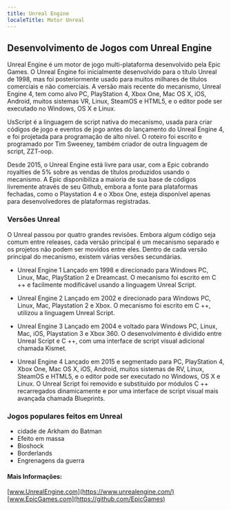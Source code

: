 ```yaml
---
title: Unreal Engine
localeTitle: Motor Unreal
---
```

## Desenvolvimento de Jogos com Unreal Engine

Unreal Engine é um motor de jogo multi-plataforma desenvolvido pela Epic Games. O Unreal Engine foi inicialmente desenvolvido para o título Unreal de 1998, mas foi posteriormente usado para muitos milhares de títulos comerciais e não comerciais. A versão mais recente do mecanismo, Unreal Engine 4, tem como alvo PC, PlayStation 4, Xbox One, Mac OS X, iOS, Android, muitos sistemas VR, Linux, SteamOS e HTML5, e o editor pode ser executado no Windows, OS X e Linux.

UsScript é a linguagem de script nativa do mecanismo, usada para criar códigos de jogo e eventos de jogo antes do lançamento do Unreal Engine 4, e foi projetada para programação de alto nível. O roteiro foi escrito e programado por Tim Sweeney, também criador de outra linguagem de script, ZZT-oop.

Desde 2015, o Unreal Engine está livre para usar, com a Epic cobrando royalties de 5% sobre as vendas de títulos produzidos usando o mecanismo. A Epic disponibiliza a maioria de sua base de códigos livremente através de seu Github, embora a fonte para plataformas fechadas, como o Playstation 4 e o Xbox One, esteja disponível apenas para desenvolvedores de plataformas registradas.

### Versões Unreal

O Unreal passou por quatro grandes revisões. Embora algum código seja comum entre releases, cada versão principal é um mecanismo separado e os projetos não podem ser movidos entre eles. Dentro de cada versão principal do mecanismo, existem várias versões secundárias.

*   Unreal Engine 1 Lançado em 1998 e direcionado para Windows PC, Linux, Mac, PlayStation 2 e Dreamcast. O mecanismo foi escrito em C ++ e facilmente modificável usando a linguagem Unreal Script.
    
*   Unreal Engine 2 Lançado em 2002 e direcionado para Windows PC, Linux, Mac, Playstation 2 e Xbox. O mecanismo foi escrito em C ++, utilizou a linguagem Unreal Script.
    
*   Unreal Engine 3 Lançado em 2004 e voltado para Windows PC, Linux, Mac, iOS, Playstation 3 e Xbox 360. O desenvolvimento é dividido entre Unreal Script e C ++, com uma interface de script visual adicional chamada Kismet.
    
*   Unreal Engine 4 Lançado em 2015 e segmentado para PC, PlayStation 4, Xbox One, Mac OS X, iOS, Android, muitos sistemas de RV, Linux, SteamOS e HTML5, e o editor pode ser executado no Windows, OS X e Linux. O Unreal Script foi removido e substituído por módulos C ++ recarregados dinamicamente e por uma interface de script visual mais avançada chamada Blueprints.
    

### Jogos populares feitos em Unreal

*   cidade de Arkham do Batman
*   Efeito em massa
*   Bioshock
*   Borderlands
*   Engrenagens da guerra

#### Mais Informações:

[www.UnrealEngine.com](https://www.unrealengine.com/)  
[www.EpicGames.com](https://github.com/EpicGames)